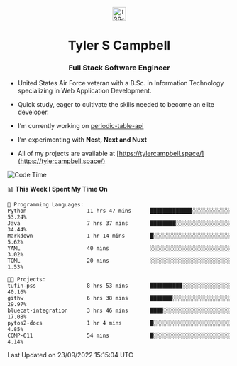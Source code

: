 <p align="center">
<a href="https://www.linkedin.com/in/t36campbell" target="blank"><img align="center" src="https://ik.imagekit.io/t36campbell/Portfolio/linkedin.png.original_m8bbGgPh6.png" alt="t36campbell" height="30" width="30" /></a>
</p>
<h1 align="center">Tyler S Campbell</h1>
<h3 align="center">Full Stack Software Engineer</h3>

* United States Air Force veteran with a B.Sc. in Information Technology specializing in Web Application Development. 

* Quick study, eager to cultivate the skills needed to become an elite developer.

* I’m currently working on [periodic-table-api](https://github.com/t36campbell/periodic-table-api)

* I’m experimenting with **Nest, Next and Nuxt**

* All of my projects are available at [https://tylercampbell.space/](https://tylercampbell.space/)

<!--START_SECTION:waka-->
![Code Time](http://img.shields.io/badge/Code%20Time-1%2C817%20hrs%2018%20mins-blue)

📊 **This Week I Spent My Time On** 

```text
💬 Programming Languages: 
Python                   11 hrs 47 mins      █████████████░░░░░░░░░░░░   53.24% 
Java                     7 hrs 37 mins       ████████░░░░░░░░░░░░░░░░░   34.44% 
Markdown                 1 hr 14 mins        █░░░░░░░░░░░░░░░░░░░░░░░░   5.62% 
YAML                     40 mins             ░░░░░░░░░░░░░░░░░░░░░░░░░   3.02% 
TOML                     20 mins             ░░░░░░░░░░░░░░░░░░░░░░░░░   1.53%

🐱‍💻 Projects: 
tufin-pss                8 hrs 53 mins       ██████████░░░░░░░░░░░░░░░   40.16% 
githw                    6 hrs 38 mins       ███████░░░░░░░░░░░░░░░░░░   29.97% 
bluecat-integration      3 hrs 46 mins       ████░░░░░░░░░░░░░░░░░░░░░   17.08% 
pytos2-docs              1 hr 4 mins         █░░░░░░░░░░░░░░░░░░░░░░░░   4.85% 
COMP-611                 54 mins             █░░░░░░░░░░░░░░░░░░░░░░░░   4.14%

```


 Last Updated on 23/09/2022 15:15:04 UTC
<!--END_SECTION:waka-->
